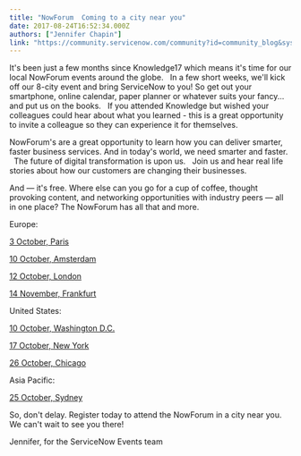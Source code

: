 ```yaml
---
title: "NowForum  Coming to a city near you"
date: 2017-08-24T16:52:34.000Z
authors: ["Jennifer Chapin"]
link: "https://community.servicenow.com/community?id=community_blog&sys_id=4a6dea29dbd0dbc01dcaf3231f96199b"
---
```

<p>It's been just a few months since Knowledge17 which means it's time for our local NowForum events around the globe.   In a few short weeks, we'll kick off our 8-city event and bring ServiceNow to you! So get out your smartphone, online calendar, paper planner or whatever suits your fancy... and put us on the books.   If you attended Knowledge but wished your colleagues could hear about what you learned - this is a great opportunity to invite a colleague so they can experience it for themselves.</p><p></p><p>NowForum's are a great opportunity to learn how you can deliver smarter, faster business services. And in today's world, we need smarter and faster.   The future of digital transformation is upon us.   Join us and hear real life stories about how our customers are changing their businesses.</p><p></p><p>And — it's free. Where else can you go for a cup of coffee, thought provoking content, and networking opportunities with industry peers — all in one place? The NowForum has all that and more.</p><p></p><p>Europe:</p><p><a title="ww.servicenow.fr/nowforum-paris.html" href="https://www.servicenow.fr/nowforum-paris.html">3 October, Paris</a></p><p><a title="ww.servicenow.com/nowforum-amsterdam.html" href="https://www.servicenow.com/nowforum-amsterdam.html">10 October, Amsterdam</a></p><p><a title="ww.servicenow.com/nowforum-london.html" href="https://www.servicenow.com/nowforum-london.html">12 October, London</a></p><p><a title="ww.servicenow.de/nowforum-frankfurt.html" href="https://www.servicenow.de/nowforum-frankfurt.html">14 November, Frankfurt</a></p><p></p><p>United States:</p><p><a title="ww.servicenow.com/nowforum-federal.html" href="https://www.servicenow.com/nowforum-federal.html">10 October, Washington D.C.</a></p><p><a title="ww.servicenow.com/nowforum-nyc.html" href="https://www.servicenow.com/nowforum-nyc.html">17 October, New York</a></p><p><a title="ww.servicenow.com/nowforum-chicago.html" href="https://www.servicenow.com/nowforum-chicago.html">26 October, Chicago</a></p><p></p><p>Asia Pacific:</p><p><a title="ww.servicenow.com/nowforum-sydney.html" href="https://www.servicenow.com/nowforum-sydney.html">25 October, Sydney</a></p><p></p><p>So, don't delay. Register today to attend the NowForum in a city near you.   We can't wait to see you there!</p><p></p><p>Jennifer, for the ServiceNow Events team </p>